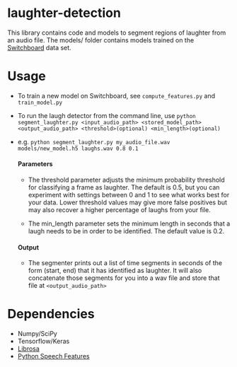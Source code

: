 # laughter-detection


This library contains code and models to segment  regions of laughter from an audio file. The models/ folder contains models trained on the [Switchboard](https://catalog.ldc.upenn.edu/ldc97s62) data set.

# Usage
- To train a new model on Switchboard, see `compute_features.py` and `train_model.py`
- To run the laugh detector from the command line, use `python segment_laughter.py <input_audio_path> <stored_model_path> <output_audio_path> <threshold>(optional) <min_length>(optional)`
- e.g. `python segment_laughter.py my_audio_file.wav models/new_model.h5 laughs.wav 0.8 0.1`

  #### Parameters
  - The threshold parameter adjusts the minimum probability threshold for classifying a frame as laughter. The default is 0.5, but you can  experiment with settings between 0 and 1 to see what works best for your data. Lower threshold values may give more false positives but may also recover a higher percentage of laughs from your file.

  - The min_length parameter sets the minimum length in seconds that a laugh needs to be in order to be identified. The default value is 0.2.


  #### Output
  - The segmenter prints out a list of time segments in seconds of the form (start, end) that it has identified as laughter. It will also concatenate those segments for you into a wav file and store that file at `<output_audio_path>`
  
# Dependencies
- Numpy/SciPy
- Tensorflow/Keras
- [Librosa](http://librosa.github.io/librosa/)
- [Python Speech Features](https://github.com/jameslyons/python_speech_features)
